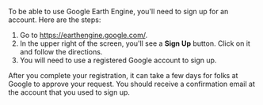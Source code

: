 To be able to use Google Earth Engine, you'll need to sign up for an account. Here are the steps:  

1. Go to https://earthengine.google.com/.
2. In the upper right of the screen, you'll see a **Sign Up** button. Click on it and follow the directions.
3. You will need to use a registered Google account to sign up.  

After you complete your registration, it can take a few days for folks at Google to approve your request. You should receive a confirmation email at the account that you used to sign up. 
